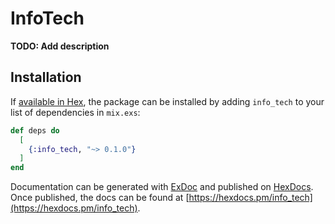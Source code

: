 # InfoTech

**TODO: Add description**

## Installation

If [available in Hex](https://hex.pm/docs/publish), the package can be installed
by adding `info_tech` to your list of dependencies in `mix.exs`:

```elixir
def deps do
  [
    {:info_tech, "~> 0.1.0"}
  ]
end
```

Documentation can be generated with [ExDoc](https://github.com/elixir-lang/ex_doc)
and published on [HexDocs](https://hexdocs.pm). Once published, the docs can
be found at [https://hexdocs.pm/info_tech](https://hexdocs.pm/info_tech).

